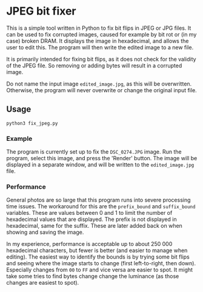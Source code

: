 # JPEG bit fixer

This is a simple tool written in Python to fix bit flips in JPEG or JPG files. It can be used to fix corrupted images, caused for example by bit rot or (in my case) broken DRAM. It displays the image in hexadecimal, and allows the user to edit this. The program will then write the edited image to a new file.

It is primarily intended for fixing bit flips, as it does not check for the validity of the JPEG file. So removing or adding bytes will result in a corrupted image.

Do not name the input image `edited_image.jpg`, as this will be overwritten. Otherwise, the program will never overwrite or change the original input file.

## Usage

```
python3 fix_jpeg.py
```

### Example
The program is currently set up to fix the `DSC_0274.JPG` image. Run the program, select this image, and press the 'Render' button. The image will be displayed in a separate window, and will be written to the `edited_image.jpg` file.

### Performance
General photos are so large that this program runs into severe processing time issues. The workaround for this are the `prefix_bound` and `suffix_bound` variables. These are values between 0 and 1 to limit the number of hexadecimal values that are displayed. The prefix is not displayed in hexadecimal, same for the suffix. These are later added back on when showing and saving the image.

In my experience, performance is acceptable up to about 250 000 hexadecimal characters, but fewer is better (and easier to manage when editing). The easiest way to identify the bounds is by trying some bit flips and seeing where the image starts to change (first left-to-right, then down). Especially changes from `00` to `FF` and vice versa are easier to spot. It might take some tries to find bytes change change the luminance (as those changes are easiest to spot).